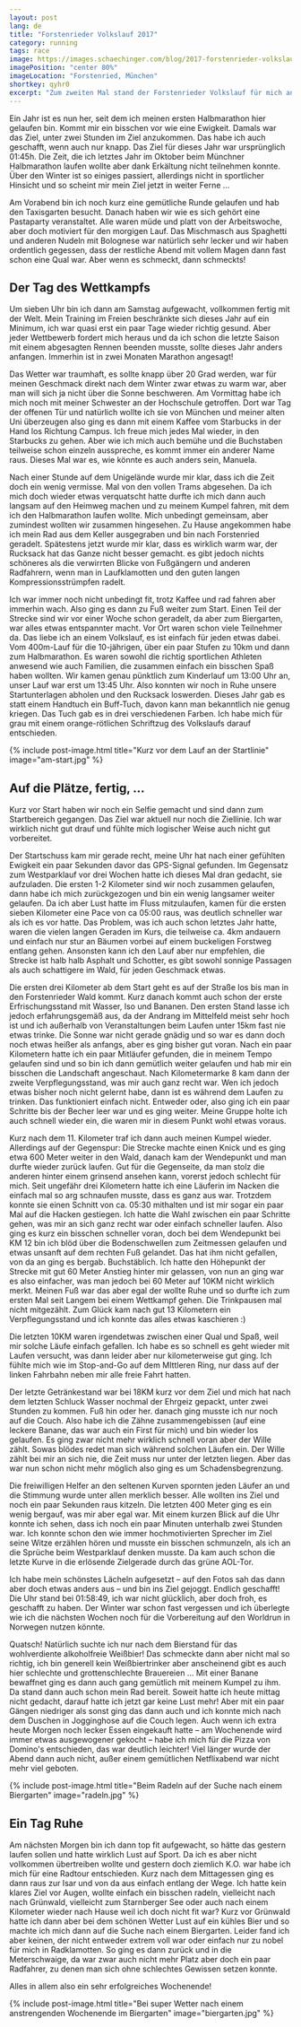 ```yaml
---
layout: post
lang: de
title: "Forstenrieder Volkslauf 2017"
category: running
tags: race
image: https://images.schaechinger.com/blog/2017-forstenrieder-volkslauf/header-thumb.jpg
imagePosition: "center 80%"
imageLocation: "Forstenried, München"
shortkey: qyhr0
excerpt: "Zum zweiten Mal stand der Forstenrieder Volkslauf für mich an. Der Lauf, bei dem ich vor einem Jahr mein Halbmarathon-Debüt absolvierte. Seit dem ist viel passiert, aber der Winter war lang, ich war quasi durchgehend erkältet und so war es doch eine Herausforderung, die Zeit des letzten Jahres zu überbieten."
---
```

Ein Jahr ist es nun her, seit dem ich meinen ersten Halbmarathon hier gelaufen bin. Kommt mir ein  bisschen vor wie eine Ewigkeit. Damals war das Ziel, unter zwei Stunden im Ziel anzukommen. Das habe ich auch geschafft, wenn auch nur knapp. Das Ziel für dieses Jahr war ursprünglich 01:45h. Die Zeit, die ich letztes Jahr im Oktober beim Münchner Halbmarathon laufen wollte aber dank Erkältung nicht teilnehmen konnte. Über den Winter ist so einiges passiert, allerdings nicht in sportlicher Hinsicht und  so  scheint mir mein Ziel jetzt in weiter Ferne ...

Am Vorabend bin ich noch kurz eine gemütliche Runde gelaufen und hab den Taxisgarten besucht. Danach haben wir wie es sich gehört eine Pastaparty veranstaltet. Alle waren müde und platt von der Arbeitswoche, aber doch motiviert für den morgigen Lauf. Das Mischmasch aus Spaghetti und anderen Nudeln mit Bolognese war natürlich sehr lecker und wir haben ordentlich gegessen, dass der restliche Abend mit vollem Magen dann fast schon eine Qual war. Aber wenn es schmeckt, dann schmeckts!

## Der Tag des Wettkampfs

Um sieben Uhr bin ich dann am Samstag aufgewacht, vollkommen fertig mit der Welt. Mein Training im Freien beschränkte sich dieses Jahr auf ein Minimum, ich war quasi erst ein paar Tage wieder richtig gesund. Aber jeder Wettbewerb fordert mich heraus und da ich schon die letzte Saison mit einem abgesagten Rennen beenden musste, sollte dieses Jahr anders anfangen. Immerhin ist in zwei Monaten  Marathon angesagt!

Das Wetter war traumhaft, es sollte knapp über 20 Grad werden, war für meinen Geschmack direkt nach dem Winter zwar etwas zu warm war, aber man will sich ja nicht über die Sonne beschweren. Am Vormittag habe ich mich noch mit meiner Schwester an der Hochschule getroffen. Dort war Tag der offenen Tür und natürlich wollte ich sie von München und meiner alten Uni überzeugen also ging es dann mit einem Kaffee vom Starbucks in der Hand los Richtung Campus. Ich freue mich jedes Mal wieder, in den Starbucks zu gehen. Aber wie ich mich auch bemühe und die Buchstaben teilweise schon einzeln ausspreche, es kommt immer ein anderer Name raus. Dieses Mal war es, wie könnte es auch anders sein, Manuela. 

Nach einer Stunde auf dem Unigelände wurde mir klar, dass ich die Zeit doch ein wenig vermisse. Mal von den vollen Trams abgesehen. Da ich mich doch wieder etwas verquatscht hatte durfte ich mich dann auch langsam auf den Heimweg machen und zu meinem Kumpel fahren, mit dem ich den Halbmarathon laufen wollte. Mich unbedingt gemeinsam, aber zumindest wollten wir zusammen hingesehen. Zu Hause angekommen habe ich mein Rad aus dem Keller ausgegraben und bin nach Forstenried geradelt. Spätestens jetzt wurde mir klar, dass es wirklich warm war, der Rucksack hat das Ganze nicht besser gemacht. es gibt jedoch nichts schöneres als die verwirrten Blicke von Fußgängern und anderen Radfahrern, wenn man in Laufklamotten und den guten langen Kompressionsstrümpfen radelt.

Ich war immer noch nicht unbedingt fit, trotz Kaffee und rad fahren aber immerhin wach. Also ging es dann zu Fuß weiter zum Start. Einen Teil der Strecke sind wir vor einer Woche schon geradelt, da aber zum Biergarten, war alles etwas entspannter macht. Vor Ort waren schon viele Teilnehmer da. Das liebe ich an einem Volkslauf, es ist einfach für jeden etwas dabei. Vom 400m-Lauf für die 10-jährigen, über ein paar Stufen zu 10km und dann zum Halbmarathon. Es waren sowohl die richtig sportlichen Athleten anwesend wie auch Familien, die zusammen einfach ein bisschen Spaß haben wollten. Wir kamen genau pünktlich zum Kinderlauf um 13:00 Uhr an, unser Lauf war erst um 13:45 Uhr. Also konnten wir noch in Ruhe unsere Startunterlagen abholen und den Rucksack loswerden. Dieses Jahr gab es statt einem Handtuch ein Buff-Tuch, davon kann man bekanntlich nie genug kriegen. Das Tuch gab es in drei verschiedenen Farben. Ich habe mich für grau mit einem orange-rötlichen Schriftzug des Volkslaufs darauf entschieden.

{% include post-image.html title="Kurz vor dem Lauf an der Startlinie" image="am-start.jpg" %}

## Auf die Plätze, fertig, ...

Kurz vor Start haben wir noch ein Selfie gemacht und sind dann zum Startbereich gegangen. Das Ziel war aktuell nur noch die Ziellinie. Ich war wirklich nicht gut drauf und fühlte mich logischer Weise auch nicht gut vorbereitet.

Der Startschuss kam mir gerade recht, meine Uhr hat nach einer gefühlten Ewigkeit ein paar Sekunden davor das GPS-Signal gefunden. Im Gegensatz zum Westparklauf vor drei Wochen hatte ich dieses Mal dran gedacht, sie aufzuladen. Die ersten 1-2 Kilometer sind wir noch zusammen gelaufen, dann habe ich mich zurückgezogen und bin ein wenig langsamer weiter gelaufen. Da ich aber Lust hatte im Fluss mitzulaufen, kamen für die ersten sieben Kilometer eine Pace von ca 05:00 raus, was deutlich schneller war als ich es vor hatte. Das Problem, was ich auch schon letztes Jahr hatte, waren die vielen langen Geraden im Kurs, die teilweise ca. 4km andauern und einfach nur stur an Bäumen vorbei auf einem buckeligen Forstweg entlang gehen. Ansonsten kann ich den Lauf aber nur empfehlen, die Strecke ist halb halb Asphalt und Schotter, es gibt sowohl sonnige Passagen als auch schattigere im Wald, für jeden Geschmack etwas.

Die ersten drei Kilometer ab dem Start geht es auf der Straße los bis man in den Forstenrieder Wald kommt. Kurz danach kommt auch schon der erste Erfrischungsstand mit Wasser, Iso und Bananen. Den ersten Stand lasse ich jedoch erfahrungsgemäß aus, da der Andrang im Mittelfeld meist sehr hoch ist und ich außerhalb von Veranstaltungen beim Laufen unter 15km fast nie etwas trinke. Die Sonne war nicht gerade gnädig und so war es dann doch noch etwas heißer als anfangs, aber es ging bisher gut voran. Nach ein paar Kilometern hatte ich ein paar Mitläufer gefunden, die in meinem Tempo gelaufen sind und so bin ich dann gemütlich weiter gelaufen und hab mir ein bisschen die Landschaft angeschaut. Nach Kilometermarke 8 kam dann der zweite Verpflegungsstand, was mir auch ganz recht war. Wen ich jedoch etwas bisher noch nicht gelernt habe, dann ist es während dem Laufen zu trinken. Das  funktioniert einfach nicht. Entweder oder, also ging ich ein paar Schritte bis der Becher leer war und es ging weiter.  Meine Gruppe holte ich auch schnell wieder ein, die waren mir in diesem Punkt wohl etwas voraus.

Kurz nach dem 11. Kilometer traf ich dann auch meinen Kumpel wieder. Allerdings auf der Gegenspur: Die Strecke machte einen Knick und es ging etwa 600 Meter weiter in den Wald, danach kam der Wendepunkt und man durfte wieder zurück laufen. Gut für die Gegenseite, da man stolz die anderen hinter einem grinsend ansehen kann, vorerst jedoch schlecht für mich. Seit ungefähr drei Kilometern hatte ich eine Läuferin im Nacken die einfach mal so arg schnaufen musste, dass es ganz aus war. Trotzdem konnte sie einen Schnitt von ca. 05:30 mithalten und ist mir sogar ein paar Mal auf die Hacken gestiegen. Ich hatte die Wahl zwischen ein paar Schritte gehen, was mir an sich ganz recht war oder einfach schneller  laufen. Also ging es kurz ein bisschen schneller voran, doch bei dem Wendepunkt bei KM 12 bin ich blöd über die Bodenschwellen zum Zeitmessen gelaufen und etwas unsanft auf dem rechten Fuß gelandet. Das hat ihm nicht gefallen, von da an ging es bergab. Buchstäblich. Ich hatte den Höhepunkt der Strecke mit gut 60 Meter Anstieg hinter mir gelassen, von nun an ging war es also einfacher, was man jedoch bei 60 Meter auf 10KM nicht wirklich merkt. Meinen Fuß war das aber egal der wollte Ruhe und so durfte ich zum ersten Mal seit Langem bei einem Wettkampf gehen. Die Trinkpausen mal nicht mitgezählt. Zum Glück kam nach gut 13 Kilometern ein Verpflegungsstand und ich konnte das alles etwas kaschieren :)

Die letzten 10KM waren irgendetwas zwischen einer Qual und Spaß, weil mir solche Läufe einfach gefallen. Ich habe es so schnell es geht wieder mit Laufen versucht, was dann leider aber nur kilometerweise gut ging. Ich fühlte mich wie im Stop-and-Go auf dem MIttleren Ring, nur dass auf der linken Fahrbahn neben mir alle freie Fahrt hatten.

Der letzte Getränkestand war bei 18KM kurz vor dem Ziel und mich hat nach dem letzten Schluck Wasser nochmal der Ehrgeiz gepackt, unter zwei Stunden zu kommen. Fuß hin oder her. danach ging musste ich nur noch auf die Couch. Also habe ich die Zähne zusammengebissen (auf eine leckere Banane, das war auch ein First für mich) und bin wieder los gelaufen. Es ging zwar nicht mehr wirklich schnell voran aber der Wille zählt. Sowas blödes redet man sich während solchen Läufen ein. Der Wille zählt bei mir an sich nie, die Zeit muss nur unter der letzten liegen. Aber das war nun schon nicht mehr möglich also ging es um Schadensbegrenzung.

Die freiwilligen Helfer an den seltenen Kurven spornten jeden Läufer an und die Stimmung wurde unter allen merklich besser. Alle wollten ins Ziel und noch ein paar Sekunden raus kitzeln. Die letzten 400 Meter ging es ein wenig bergauf, was mir aber egal war. Mit einem kurzen Blick auf die Uhr konnte ich sehen, dass ich noch ein paar Minuten unterhalb zwei Stunden war. Ich konnte schon den wie immer hochmotivierten Sprecher im Ziel seine Witze erzählen hören und musste ein bisschen schmunzeln, als ich an die Sprüche beim Westparklauf denken musste. Da kam auch schon die letzte Kurve in die erlösende Zielgerade durch das grüne AOL-Tor.

Ich habe mein schönstes Lächeln aufgesetzt – auf den Fotos sah das dann aber doch etwas anders aus – und bin ins Ziel gejoggt. Endlich geschafft! Die Uhr stand bei 01:58:49, ich war nicht glücklich, aber doch froh, es geschafft zu haben. Der Winter war schon fast vergessen und ich überlegte wie ich die nächsten Wochen noch für die Vorbereitung auf den Worldrun in Norwegen nutzen könnte.

Quatsch! Natürlich suchte ich nur nach dem Bierstand für das wohlverdiente alkoholfreie Weißbier! Das schmeckte dann aber nicht mal so richtig, ich bin generell kein Weißbiertrinker aber anscheinend gibt es auch hier schlechte und grottenschlechte Brauereien ... Mit einer Banane bewaffnet ging es dann auch gang gemütlich mit meinem Kumpel zu ihm. Da stand dann auch schon mein Rad bereit. Soweit hatte ich heute mittag nicht gedacht, darauf hatte ich jetzt gar keine Lust mehr! Aber mit ein paar Gängen niedriger als sonst ging das dann auch und ich konnte mich nach dem Duschen in Jogginghose auf die Couch legen. Auch wenn ich extra heute Morgen noch lecker Essen eingekauft hatte – am Wochenende wird immer etwas ausgewogener gekocht – habe ich mich für die Pizza von Domino's entschieden, das war deutlich leichter! Viel länger wurde der Abend dann auch nicht, außer einem gemütlichen Netflixabend war nicht mehr viel geboten.

{% include post-image.html title="Beim Radeln auf der Suche nach einem Biergarten" image="radeln.jpg" %}

## Ein Tag Ruhe

Am nächsten  Morgen bin ich dann top fit aufgewacht, so hätte das gestern laufen sollen und hatte wirklich Lust auf Sport. Da ich es aber nicht vollkommen übertreiben wollte und gestern doch ziemlich K.O. war habe ich mich für eine Radtour entschieden. Kurz nach dem Mittagessen ging es dann raus zur Isar und von da aus einfach entlang der Wege. Ich hatte kein klares Ziel vor Augen, wollte einfach ein bisschen radeln, vielleicht nach nach Grünwald, vielleicht zum Starnberger See oder auch nach einem Kilometer wieder nach Hause weil ich doch nicht fit war? Kurz vor Grünwald hatte ich dann aber bei dem schönen Wetter Lust auf ein kühles Bier und so machte ich mich dann auf die Suche nach einem Biergarten. Leider fand ich aber keinen, der nicht entweder extrem voll war oder einfach nur zu nobel für mich in Radklamotten. So ging es dann zurück und in die Meterschwaige, da war zwar auch nicht mehr Platz aber doch ein paar Radfahrer, zu denen man sich ohne schlechtes Gewissen setzen konnte.

Alles in allem also ein sehr erfolgreiches Wochenende!

{% include post-image.html title="Bei super Wetter nach einem anstrengenden Wochenende im Biergarten" image="biergarten.jpg" %}


